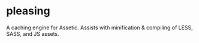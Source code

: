 # pleasing
A caching engine for Assetic.  Assists with minification &amp; compiling of LESS, SASS, and JS assets.
